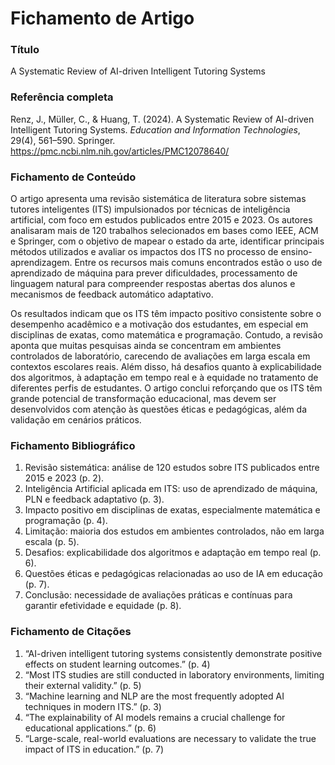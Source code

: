 # Fichamento de Artigo

### Título  
A Systematic Review of AI-driven Intelligent Tutoring Systems  

### Referência completa  
Renz, J., Müller, C., & Huang, T. (2024). A Systematic Review of AI-driven Intelligent Tutoring Systems. *Education and Information Technologies*, 29(4), 561–590. Springer. https://pmc.ncbi.nlm.nih.gov/articles/PMC12078640/  

### Fichamento de Conteúdo  
O artigo apresenta uma revisão sistemática de literatura sobre sistemas tutores inteligentes (ITS) impulsionados por técnicas de inteligência artificial, com foco em estudos publicados entre 2015 e 2023. Os autores analisaram mais de 120 trabalhos selecionados em bases como IEEE, ACM e Springer, com o objetivo de mapear o estado da arte, identificar principais métodos utilizados e avaliar os impactos dos ITS no processo de ensino-aprendizagem. Entre os recursos mais comuns encontrados estão o uso de aprendizado de máquina para prever dificuldades, processamento de linguagem natural para compreender respostas abertas dos alunos e mecanismos de feedback automático adaptativo.

Os resultados indicam que os ITS têm impacto positivo consistente sobre o desempenho acadêmico e a motivação dos estudantes, em especial em disciplinas de exatas, como matemática e programação. Contudo, a revisão aponta que muitas pesquisas ainda se concentram em ambientes controlados de laboratório, carecendo de avaliações em larga escala em contextos escolares reais. Além disso, há desafios quanto à explicabilidade dos algoritmos, à adaptação em tempo real e à equidade no tratamento de diferentes perfis de estudantes. O artigo conclui reforçando que os ITS têm grande potencial de transformação educacional, mas devem ser desenvolvidos com atenção às questões éticas e pedagógicas, além da validação em cenários práticos.

### Fichamento Bibliográfico  
1. Revisão sistemática: análise de 120 estudos sobre ITS publicados entre 2015 e 2023 (p. 2).  
2. Inteligência Artificial aplicada em ITS: uso de aprendizado de máquina, PLN e feedback adaptativo (p. 3).  
3. Impacto positivo em disciplinas de exatas, especialmente matemática e programação (p. 4).  
4. Limitação: maioria dos estudos em ambientes controlados, não em larga escala (p. 5).  
5. Desafios: explicabilidade dos algoritmos e adaptação em tempo real (p. 6).  
6. Questões éticas e pedagógicas relacionadas ao uso de IA em educação (p. 7).  
7. Conclusão: necessidade de avaliações práticas e contínuas para garantir efetividade e equidade (p. 8).  

### Fichamento de Citações  
1. “AI-driven intelligent tutoring systems consistently demonstrate positive effects on student learning outcomes.” (p. 4)  
2. “Most ITS studies are still conducted in laboratory environments, limiting their external validity.” (p. 5)  
3. “Machine learning and NLP are the most frequently adopted AI techniques in modern ITS.” (p. 3)  
4. “The explainability of AI models remains a crucial challenge for educational applications.” (p. 6)  
5. “Large-scale, real-world evaluations are necessary to validate the true impact of ITS in education.” (p. 7)  
